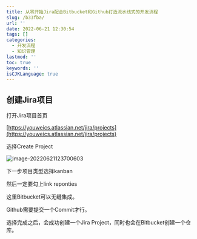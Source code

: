 ```yaml
---
title: 从零开始Jira配合Bitbucket和Github打造流水线式的开发流程
slug: /b33fba/
url: ''
date: 2022-06-21 12:30:54
tags: []
categories:
  - 开发流程
  - 知识管理
lastmod: ''
toc: true
keywords: ''
isCJKLanguage: true
---
```

## 创建Jira项目

打开Jira项目首页

[https://youweics.atlassian.net/jira/projects](https://youweics.atlassian.net/jira/projects)

选择Create Project

![image-20220621123700603](https://img1.terwer.space/20220621123706.png)

下一步项目类型选择kanban

然后一定要勾上link reponties

这里Bitbucket可以无缝集成。

Github需要提交一个Commit才行。

选择完成之后，会成功创建一个Jira Project，同时也会在Bitbucket创建一个仓库。